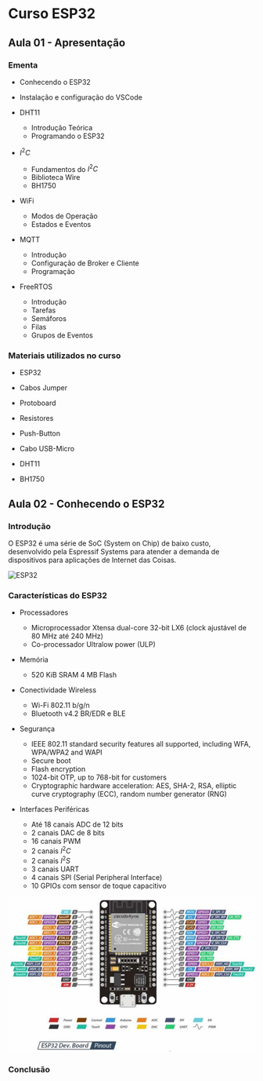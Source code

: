 # Curso ESP32


## Aula 01 - Apresentação

### Ementa

* Conhecendo o ESP32

* Instalação e configuração do VSCode

* DHT11

	- Introdução Teórica
	- Programando o ESP32

* $I^{2}C$

	- Fundamentos do $I^{2}C$
	- Biblioteca Wire
	- BH1750

* WiFi

	- Modos de Operação
	- Estados e Eventos

* MQTT

	- Introdução
	- Configuração de Broker e Cliente
	- Programação

* FreeRTOS

	- Introdução
	- Tarefas
	- Semáforos
	- Filas
	- Grupos de Eventos

### Materiais utilizados no curso

* ESP32

* Cabos Jumper

* Protoboard

* Resistores

* Push-Button

* Cabo USB-Micro

* DHT11

* BH1750

## Aula 02 - Conhecendo o ESP32

### Introdução

O ESP32 é uma série de SoC (System on Chip) de baixo custo, desenvolvido pela Espressif Systems para atender a demanda de dispositivos para aplicações de Internet das Coisas.

![ESP32](s://github.com/ubiratantavares/estudos_sistema_embarcado/blob/main/INPE/ESP32/ESP32.png)

### Características do ESP32

* Processadores

	- Microprocessador Xtensa dual-core 32-bit LX6 (clock ajustável de 80 MHz até 240 MHz)
	- Co-processador Ultralow power (ULP)

* Memória

	- 520 KiB SRAM
	4 MB Flash

* Conectividade Wireless

	- Wi-Fi 802.11 b/g/n
	- Bluetooth v4.2 BR/EDR e BLE

* Segurança

	- IEEE 802.11 standard security features all supported, including WFA, WPA/WPA2 and WAPI
	- Secure boot
	- Flash encryption
	- 1024-bit OTP, up to 768-bit for customers
	- Cryptographic hardware acceleration: AES, SHA-2, RSA, elliptic curve cryptography (ECC), random number generator (RNG)

* Interfaces Periféricas

	- Até 18 canais ADC de 12 bits
	- 2 canais DAC de 8 bits
	- 16 canais PWM
	- 2 canais $I^{2}C$
	- 2 canais $I^{2}S$
	- 3 canais UART
	- 4 canais SPI (Serial Peripheral Interface)
	- 10 GPIOs com sensor de toque capacitivo

![Pinos do ESP32](https://github.com/ubiratantavares/estudos_sistema_embarcado/blob/main/INPE/ESP32/ESP32_PINOS.png)


### Conclusão


